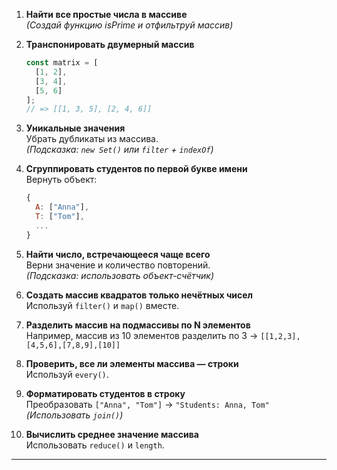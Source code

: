 

1. **Найти все простые числа в массиве**  
    _(Создай функцию isPrime и отфильтруй массив)_
    
2. **Транспонировать двумерный массив**
    
    ```js
    const matrix = [
      [1, 2],
      [3, 4],
      [5, 6]
    ];
    // => [[1, 3, 5], [2, 4, 6]]
    ```
    
3. **Уникальные значения**  
    Убрать дубликаты из массива.  
    _(Подсказка: `new Set()` или `filter` + `indexOf`)_
    
4. **Сгруппировать студентов по первой букве имени**  
    Вернуть объект:
    
    ```js
    {
      A: ["Anna"],
      T: ["Tom"],
      ...
    }
    ```
    
5. **Найти число, встречающееся чаще всего**  
    Верни значение и количество повторений.  
    _(Подсказка: использовать объект-счётчик)_
    
6. **Создать массив квадратов только нечётных чисел**  
    Используй `filter()` и `map()` вместе.
    
7. **Разделить массив на подмассивы по N элементов**  
    Например, массив из 10 элементов разделить по 3 → `[[1,2,3],[4,5,6],[7,8,9],[10]]`
    
8. **Проверить, все ли элементы массива — строки**  
    Используй `every()`.
    
9. **Форматировать студентов в строку**  
    Преобразовать `["Anna", "Tom"]` → `"Students: Anna, Tom"`  
    _(Использовать `join()`)_
    
10. **Вычислить среднее значение массива**  
    Использовать `reduce()` и `length`.
    

---

